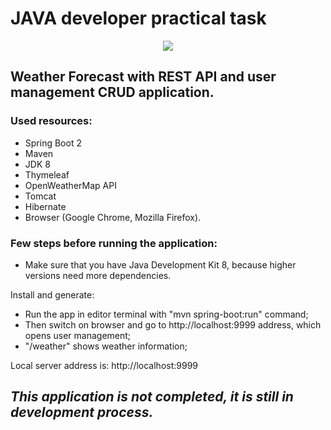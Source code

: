 # JAVA developer practical task
<p align="center"> 
<img src="https://images.pexels.com/photos/806408/pexels-photo-806408.jpeg?auto=compress&cs=tinysrgb&h=100&w=470">
</p>

## Weather Forecast with REST API and user management CRUD application.

### Used resources:
* Spring Boot 2
* Maven
* JDK 8
* Thymeleaf
* OpenWeatherMap API
* Tomcat
* Hibernate
* Browser (Google Chrome, Mozilla Firefox).

### Few steps before running the application:
* Make sure that you have Java Development Kit 8, because higher versions need more dependencies.

Install and generate:
* Run the app in editor terminal with "mvn spring-boot:run" command;
* Then switch on browser and go to http://localhost:9999 address, which opens user management;
* "/weather" shows weather information;

Local server address is: http://localhost:9999

## _This application is not completed, it is still in development process._
